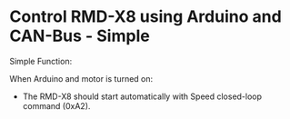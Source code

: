 # Control RMD-X8 using Arduino and CAN-Bus - Simple


Simple Function:

When Arduino and motor is turned on:
   - The RMD-X8 should start automatically with Speed closed-loop command (0xA2).








